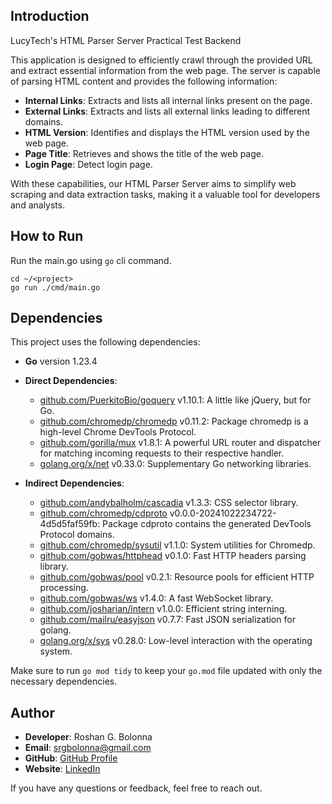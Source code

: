 ## Introduction

LucyTech's HTML Parser Server Practical Test Backend

This application is designed to efficiently crawl through the provided URL and extract essential information from the web page. The server is capable of parsing HTML content and provides the following information:

- **Internal Links**: Extracts and lists all internal links present on the page.
- **External Links**: Extracts and lists all external links leading to different domains.
- **HTML Version**: Identifies and displays the HTML version used by the web page.
- **Page Title**: Retrieves and shows the title of the web page.
- **Login Page**: Detect login page.

With these capabilities, our HTML Parser Server aims to simplify web scraping and data extraction tasks, making it a valuable tool for developers and analysts.

## How to Run
Run the main.go using ``go`` cli command.

```shell
cd ~/<project>
go run ./cmd/main.go
```

## Dependencies

This project uses the following dependencies:

- **Go** version 1.23.4

- **Direct Dependencies**:
  - [github.com/PuerkitoBio/goquery](https://github.com/PuerkitoBio/goquery) v1.10.1: A little like jQuery, but for Go.
  - [github.com/chromedp/chromedp](https://github.com/chromedp/chromedp) v0.11.2: Package chromedp is a high-level Chrome DevTools Protocol.
  - [github.com/gorilla/mux](https://github.com/gorilla/mux) v1.8.1: A powerful URL router and dispatcher for matching incoming requests to their respective handler.
  - [golang.org/x/net](https://golang.org/x/net) v0.33.0: Supplementary Go networking libraries.

- **Indirect Dependencies**:
  - [github.com/andybalholm/cascadia](https://github.com/andybalholm/cascadia) v1.3.3: CSS selector library.
  - [github.com/chromedp/cdproto](https://github.com/chromedp/cdproto) v0.0.0-20241022234722-4d5d5faf59fb: Package cdproto contains the generated DevTools Protocol domains.
  - [github.com/chromedp/sysutil](https://github.com/chromedp/sysutil) v1.1.0: System utilities for Chromedp.
  - [github.com/gobwas/httphead](https://github.com/gobwas/httphead) v0.1.0: Fast HTTP headers parsing library.
  - [github.com/gobwas/pool](https://github.com/gobwas/pool) v0.2.1: Resource pools for efficient HTTP processing.
  - [github.com/gobwas/ws](https://github.com/gobwas/ws) v1.4.0: A fast WebSocket library.
  - [github.com/josharian/intern](https://github.com/josharian/intern) v1.0.0: Efficient string interning.
  - [github.com/mailru/easyjson](https://github.com/mailru/easyjson) v0.7.7: Fast JSON serialization for golang.
  - [golang.org/x/sys](https://github.com/golang/sys) v0.28.0: Low-level interaction with the operating system.

Make sure to run `go mod tidy` to keep your `go.mod` file updated with only the necessary dependencies.

## Author

- **Developer**: Roshan G. Bolonna
- **Email**: srgbolonna@gmail.com
- **GitHub**: [GitHub Profile](https://github.com/RoshanGerard)
- **Website**: [LinkedIn](https://www.linkedin.com/in/srgbolonna)

If you have any questions or feedback, feel free to reach out.
